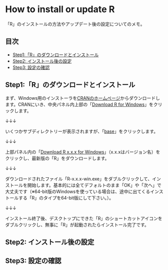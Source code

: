 # How to install or update R
「R」のインストールの方法やアップデート後の設定についてのメモ。

<a id="index"></a>
<a href="#index"></a>
## 目次
* [Step1:「R」のダウンロードとインストール](#anchor1)
* [Step2: インストール後の設定](#anchor2)
* [Step3: 設定の確認](#anchor3)

<a id="anchor1"></a>
<a href="#anchor1"></a>  
## Step1:「R」のダウンロードとインストール
<!--ここに第1章の内容を書きます。-->
まず、Windows用のインストーラを[CRANのホームページ][]からダウンロードします。CRANにいき、中央パネル内上部の「<u>Download R for Windows</u>」をクリックします。

↓↓↓

いくつかサブディレクトリーが表示されますが、「<u>base</u>」をクリックします。

↓↓↓

上部パネル内の「<u>Download R x.x.x for Windows</u>」（x.x.xはバージョン名）をクリックし、最新版の「R」をダウンロードします。

↓↓↓

ダウンロードされたファイル「R-x.x.x-win.exe」をダブルクリックして、インストールを開始します。基本的には全てデフォルトのまま「OK」や「次へ」で大丈夫です（※64-bit版のWindowsを使っている場合は、途中に出てくるインストールする「R」のタイプを64-bit版にして下さい。）。

↓↓↓

インストール終了後、デスクトップにできた「R」のショートカットアイコンをダブルクリックし、無事に「R」が起動されたらインストール完了です。

<a id="anchor2"></a>
<a href="#anchor2"></a>
## Step2: インストール後の設定
<!--ここに第2章の内容を書きます。-->


<a id="anchor3"></a>
<a href="#anchor3"></a>
## Step3: 設定の確認
<!--ここに第3章の内容を書きます。-->



[CRANのホームページ]:	https://cran.r-project.org/	"CRANホームページ"
